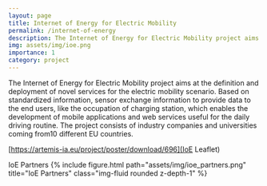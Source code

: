 ```yaml
---
layout: page
title: Internet of Energy for Electric Mobility
permalink: /internet-of-energy
description: The Internet of Energy for Electric Mobility project aims at the definition and deployment of novel services for the electric mobility scenario.
img: assets/img/ioe.png
importance: 1
category: project
---
```


The Internet of Energy for Electric Mobility project aims at the definition and deployment of novel services for the electric mobility scenario. Based on standardized information, sensor exchange information to provide data to the end users, like the occupation of charging station, which enables the development of mobile applications and web services useful for the daily driving routine. The project consists of industry companies and universities coming from10 different EU countries.

[https://artemis-ia.eu/project/poster/download/696](IoE Leaflet)

IoE Partners
 {% include figure.html path="assets/img/ioe_partners.png" title="IoE Partners" class="img-fluid rounded z-depth-1" %} 